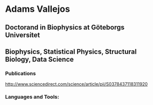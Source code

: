# Adams Vallejos

## Doctorand in Biophysics at Göteborgs Universitet

##  Biophysics, Statistical Physics, Structural Biology, Data Science

<!-- ### Languages and Tools -->

### Publications

http://www.sciencedirect.com/science/article/pii/S0378437118311920

<!-- ### Connect with me: -->
<!-- [<img align="left" alt="codeSTACKr.com" width="22px" src="https://raw.githubusercontent.com/iconic/open-iconic/master/svg/globe.svg" />][website] -->

### Languages and Tools:

[website]: https://xvalad.github.io/
[researchgate]:https://www.researchgate.net/profile/Adams_Vallejos
[ORCID ID]:https://orcid.org/0000-0001-6531-2118